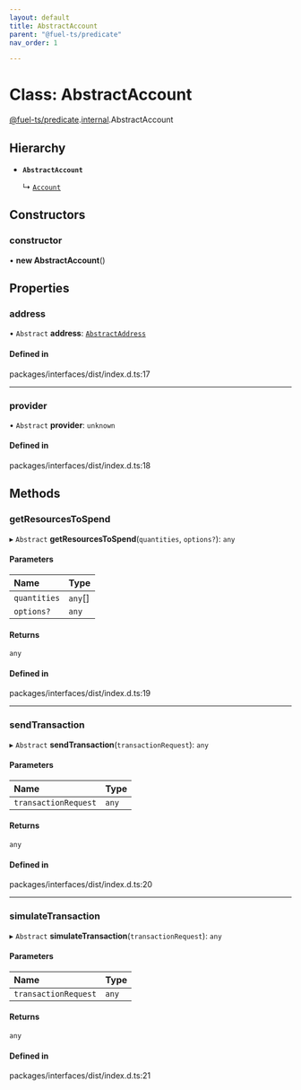 ```yaml
---
layout: default
title: AbstractAccount
parent: "@fuel-ts/predicate"
nav_order: 1

---
```


# Class: AbstractAccount

[@fuel-ts/predicate](../index.md).[internal](../namespaces/internal.md).AbstractAccount

## Hierarchy

- **`AbstractAccount`**

  ↳ [`Account`](internal-Account.md)

## Constructors

### constructor

• **new AbstractAccount**()

## Properties

### address

• `Abstract` **address**: [`AbstractAddress`](internal-AbstractAddress.md)

#### Defined in

packages/interfaces/dist/index.d.ts:17

___

### provider

• `Abstract` **provider**: `unknown`

#### Defined in

packages/interfaces/dist/index.d.ts:18

## Methods

### getResourcesToSpend

▸ `Abstract` **getResourcesToSpend**(`quantities`, `options?`): `any`

#### Parameters

| Name | Type |
| :------ | :------ |
| `quantities` | `any`[] |
| `options?` | `any` |

#### Returns

`any`

#### Defined in

packages/interfaces/dist/index.d.ts:19

___

### sendTransaction

▸ `Abstract` **sendTransaction**(`transactionRequest`): `any`

#### Parameters

| Name | Type |
| :------ | :------ |
| `transactionRequest` | `any` |

#### Returns

`any`

#### Defined in

packages/interfaces/dist/index.d.ts:20

___

### simulateTransaction

▸ `Abstract` **simulateTransaction**(`transactionRequest`): `any`

#### Parameters

| Name | Type |
| :------ | :------ |
| `transactionRequest` | `any` |

#### Returns

`any`

#### Defined in

packages/interfaces/dist/index.d.ts:21
